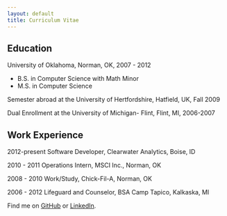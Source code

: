 ```yaml
---
layout: default
title: Curriculum Vitae
---
```


Education
---------
University of Oklahoma, Norman, OK, 2007 - 2012 

 * B.S. in Computer Science with Math Minor   
 * M.S. in Computer Science

Semester abroad at the University of Hertfordshire, Hatfield, UK, Fall 2009

Dual Enrollment at the University of Michigan- Flint, Flint, MI, 2006-2007  


Work Experience
---------------
2012-present	Software Developer, Clearwater Analytics, Boise, ID

2010 - 2011	Operations Intern, MSCI Inc., Norman, OK

2008 - 2010	Work/Study, Chick-Fil-A, Norman, OK

2006 - 2012	Lifeguard and Counselor, BSA Camp Tapico, Kalkaska, MI


Find me on [GitHub](https://github.com/timburr1) or [LinkedIn](http://www.linkedin.com/pub/timothy-burr/66/a88/a39).
